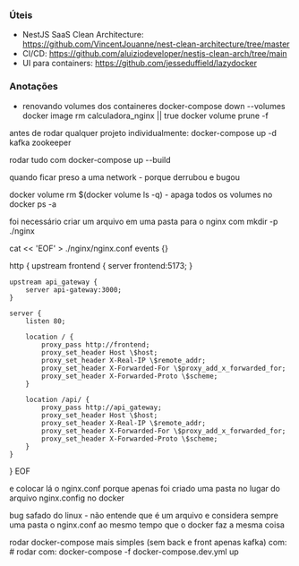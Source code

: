 ### Úteis
* NestJS SaaS Clean Architecture: https://github.com/VincentJouanne/nest-clean-architecture/tree/master
* CI/CD: https://github.com/aluiziodeveloper/nestjs-clean-arch/tree/main
* UI para containers: https://github.com/jesseduffield/lazydocker

### Anotações

* renovando volumes dos containeres
docker-compose down --volumes
docker image rm calculadora_nginx || true
docker volume prune -f

antes de rodar qualquer projeto individualmente:
docker-compose up -d kafka zookeeper

rodar tudo com docker-compose up --build

quando ficar preso a uma network - porque derrubou e bugou

docker volume rm $(docker volume ls -q) - apaga todos os volumes no docker ps -a

foi necessário criar um arquivo em uma pasta para o nginx com
mkdir -p ./nginx

cat << 'EOF' > ./nginx/nginx.conf
events {}

http {
    upstream frontend {
        server frontend:5173;
    }

    upstream api_gateway {
        server api-gateway:3000;
    }

    server {
        listen 80;

        location / {
            proxy_pass http://frontend;
            proxy_set_header Host \$host;
            proxy_set_header X-Real-IP \$remote_addr;
            proxy_set_header X-Forwarded-For \$proxy_add_x_forwarded_for;
            proxy_set_header X-Forwarded-Proto \$scheme;
        }

        location /api/ {
            proxy_pass http://api_gateway;
            proxy_set_header Host \$host;
            proxy_set_header X-Real-IP \$remote_addr;
            proxy_set_header X-Forwarded-For \$proxy_add_x_forwarded_for;
            proxy_set_header X-Forwarded-Proto \$scheme;
        }
    }
}
EOF


e colocar lá o nginx.conf porque apenas foi criado uma pasta no lugar do arquivo nginx.config no docker

bug safado do linux - não entende que é um arquivo e considera sempre uma pasta o nginx.conf
ao mesmo tempo que o docker faz a mesma coisa

rodar docker-compose mais simples (sem back e front apenas kafka) com: # rodar com: 
docker-compose -f docker-compose.dev.yml up
